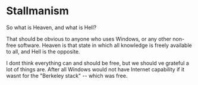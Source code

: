 # Stallmanism

So what is Heaven, and what is Hell?

That should be obvious to anyone who uses Windows, or any other
non-free software. Heaven is that state in which all knowledge is
freely available to all, and Hell is the opposite.

I dont think everything can and should be free, but we should ve
grateful a lot of things are. After all Windows would not have
Internet capability if it wasnt for the "Berkeley stack" -- which was
free.











